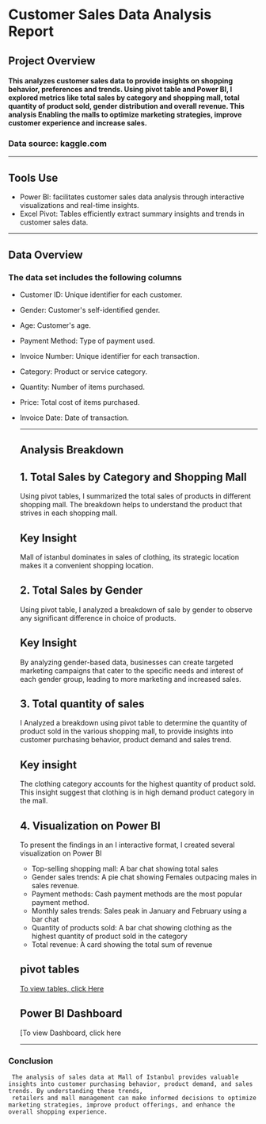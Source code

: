 # Customer Sales Data Analysis Report
## Project Overview
#### This analyzes customer sales data to provide insights on shopping behavior, preferences and trends. Using pivot table and Power BI, I explored metrics like total sales by category and shopping mall, total quantity of product sold, gender distribution and overall revenue. This analysis Enabling the malls to optimize marketing strategies, improve customer experience and increase sales.
### Data source: kaggle.com

___
## Tools Use
-  Power BI: facilitates customer sales data analysis through interactive visualizations and real-time insights.
-  Excel Pivot: Tables efficiently extract summary insights and trends in customer sales data.

___
## Data Overview
### The data set includes the following columns
- Customer ID: Unique identifier for each customer.
- Gender: Customer's self-identified gender.
- Age: Customer's age.
- Payment Method: Type of payment used.
- Invoice Number: Unique identifier for each transaction.
- Category: Product or service category.
- Quantity: Number of items purchased.
- Price: Total cost of items purchased.
- Invoice Date: Date of transaction.
  
  ___
  ## Analysis Breakdown 
  ## 1.	Total Sales by Category and Shopping Mall
     Using pivot tables, I summarized the total sales of products in different shopping mall. The breakdown helps to understand the product that strives in each shopping mall.
  ## Key Insight
     Mall of istanbul dominates in sales of clothing, its strategic location makes it a convenient shopping location. 
  ## 2.	Total Sales by Gender
     Using pivot table, I analyzed a breakdown of sale by gender to observe any significant difference in choice of products.
  ## Key Insight
     By analyzing gender-based data, businesses can create targeted marketing campaigns that cater to the specific needs and interest of each gender group, leading to more marketing 
     and increased sales. 
  ## 3.	Total quantity of sales
     I Analyzed a breakdown using pivot table to determine the quantity of product sold in the various shopping mall, to provide insights into customer purchasing behavior, product 
     demand and sales trend. 
  ## Key insight
     The clothing category accounts for the highest quantity of product sold. This insight suggest that clothing is in high demand product category in the mall. 
  ## 4.	Visualization on Power BI
     To present the findings in an   I interactive format, I created several  visualization on Power BI
     - Top-selling shopping mall: A bar chat showing total sales
     - Gender sales trends: A pie chat showing Females outpacing males in sales revenue.
     - Payment methods: Cash payment methods are the most popular payment method.
     - Monthly sales trends: Sales peak in January and February using a bar chat
     - Quantity of products sold: A bar chat showing clothing as the highest quantity of product sold in the category
     - Total revenue: A card showing the total sum of revenue
  ## pivot tables
  [To view tables, click Here](https://ibb.co/ZY9NdFV)
  ## Power BI Dashboard
  [To view Dashboard, click here

  ___
 ### Conclusion
     The analysis of sales data at Mall of Istanbul provides valuable insights into customer purchasing behavior, product demand, and sales trends. By understanding these trends, 
     retailers and mall management can make informed decisions to optimize marketing strategies, improve product offerings, and enhance the overall shopping experience.


  

